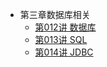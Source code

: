 * 第三章数据库相关
    * [第012讲 数据库](chapter03-section01.md)
    * [第013讲 SQL](chapter03-section02.md)
    * [第014讲 JDBC](chapter03-section03.md)